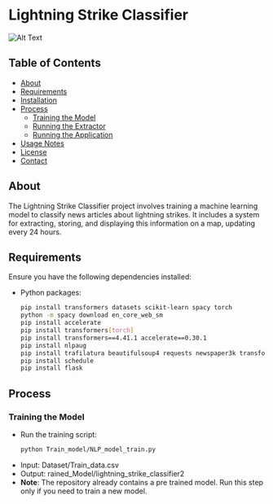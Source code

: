 # Lightning Strike Classifier

![Alt Text](https://img.freepik.com/free-vector/lightning-thunderbolt-from-thunderstorm-cloud-illustration_1441-2391.jpg)

## Table of Contents
- [About](#about)
- [Requirements](#requirements)
- [Installation](#installation)
- [Process](#Process)
  - [Training the Model](#training-the-model)
  - [Running the Extractor](#running-the-extractor)
  - [Running the Application](#running-the-application)
- [Usage Notes](#usage-notes)
- [License](#license)
- [Contact](#contact)

## About
The Lightning Strike Classifier project involves training a machine learning model to classify news articles about lightning strikes. It includes a system for extracting, storing, and displaying this information on a map, updating every 24 hours.

## Requirements
Ensure you have the following dependencies installed:
- Python packages:
  ```bash
  pip install transformers datasets scikit-learn spacy torch
  python -m spacy download en_core_web_sm
  pip install accelerate
  pip install transformers[torch]
  pip install transformers==4.41.1 accelerate==0.30.1
  pip install nlpaug
  pip install trafilatura beautifulsoup4 requests newspaper3k transformers torch feedparser psycopg2-binary folium opencage langdetect
  pip install schedule
  pip install flask

## Process
### Training the Model
- Run the training script:
  ```bash
  python Train_model/NLP_model_train.py
- Input: Dataset/Train_data.csv
- Output: rained_Model/lightning_strike_classifier2
- **Note**: The repository already contains a pre trained model. Run this step only if you need to train a new model.

